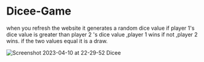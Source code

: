 # Dicee-Game
when you refresh the website it generates a random dice value if player 1's dice value is greater than player 2 's dice value ,player 1 wins if not ,player 2 wins. 
if the two values equal it is a draw.

![Screenshot 2023-04-10 at 22-29-52 Dicee](https://user-images.githubusercontent.com/83876328/230992557-8b8175dc-563d-4115-a138-2c17e368cf23.png)
